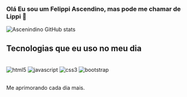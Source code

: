 
### Olá Eu sou um Felippi Ascendino, mas pode me chamar de Lippi 👋 

![Ascenindino GitHub stats](https://github-readme-stats.vercel.app/api?username=ascenindex&show_icons=true&theme=onedark)

## Tecnologias que eu uso no meu dia 

<div style="display: inline_block"><br/>
    <img align="center" alt="html5" src="https://img.shields.io/badge/HTML5-E34F26?style=for-the-badge&logo=html5&logoColor=white" /> 
     <img align="center" alt="javascript" src="https://img.shields.io/badge/JavaScript-F7DF1E?style=for-the-badge&logo=javascript&logoColor=black" /> 
     <img align="center" alt="css3" src="https://img.shields.io/badge/CSS3-1572B6?style=for-the-badge&logo=css3&logoColor=white" /> 
      <img align="center" alt="bootstrap" src="https://img.shields.io/badge/Bootstrap-563D7C?style=for-the-badge&logo=bootstrap&logoColor=white" /> 
</div><br>

Me aprimorando cada dia mais.
